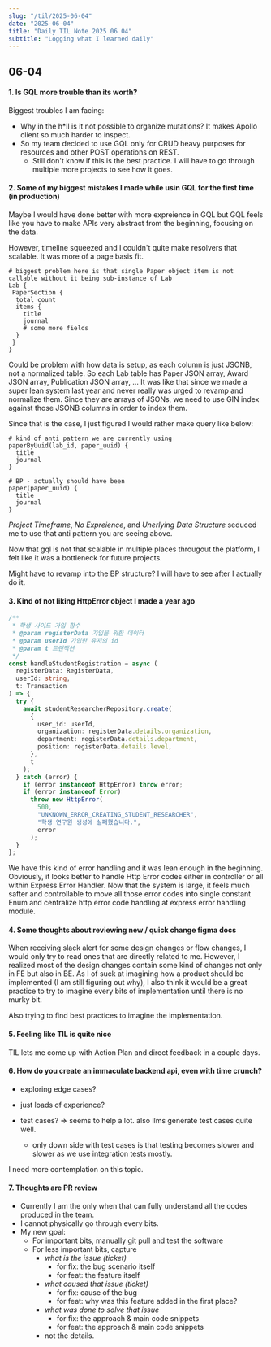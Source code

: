 ```yaml
---
slug: "/til/2025-06-04"
date: "2025-06-04"
title: "Daily TIL Note 2025 06 04"
subtitle: "Logging what I learned daily"
---
```


## 06-04

#### 1. Is GQL more trouble than its worth?

Biggest troubles I am facing:

- Why in the h\*ll is it not possible to organize mutations? It makes Apollo client so much harder to inspect.
- So my team decided to use GQL only for CRUD heavy purposes for resources and other POST operations on REST.
  - Still don't know if this is the best practice. I will have to go through multiple more projects to see how it goes.

#### 2. Some of my biggest mistakes I made while usin GQL for the first time (in production)

Maybe I would have done better with more expreience in GQL but GQL feels like you have to make APIs very abstract
from the beginning, focusing on the data.

However, timeline squeezed and I couldn't quite make resolvers that scalable. It was more of a page basis fit.

```gql
# biggest problem here is that single Paper object item is not callable without it being sub-instance of Lab
Lab {
 PaperSection {
  total_count
  items {
    title
    journal
    # some more fields
  }
 }
}
```

Could be problem with how data is setup, as each column is just JSONB, not a normalized table. So each
Lab table has Paper JSON array, Award JSON array, Publication JSON array, ... It was like that since we made a super lean system last year and never really
was urged to revamp and normalize them. Since they are arrays of JSONs, we need to use GIN index against those JSONB columns in order to index them.

Since that is the case, I just figured I would rather make query like below:

```gql
# kind of anti pattern we are currently using
paperByUuid(lab_id, paper_uuid) {
  title
  journal
}

# BP - actually should have been
paper(paper_uuid) {
  title
  journal
}
```

_Project Timeframe_, _No Expreience_, and _Unerlying Data Structure_ seduced me to use that anti pattern you are seeing above.

Now that gql is not that scalable in multiple places througout the platform, I felt like it was a bottleneck for future projects.

Might have to revamp into the BP structure? I will have to see after I actually do it.

#### 3. Kind of not liking HttpError object I made a year ago

```ts
/**
 * 학생 사이드 가입 함수
 * @param registerData 가입을 위한 데이터
 * @param userId 가입한 유저의 id
 * @param t 트랜잭션
 */
const handleStudentRegistration = async (
  registerData: RegisterData,
  userId: string,
  t: Transaction
) => {
  try {
    await studentResearcherRepository.create(
      {
        user_id: userId,
        organization: registerData.details.organization,
        department: registerData.details.department,
        position: registerData.details.level,
      },
      t
    );
  } catch (error) {
    if (error instanceof HttpError) throw error;
    if (error instanceof Error)
      throw new HttpError(
        500,
        "UNKNOWN_ERROR_CREATING_STUDENT_RESEARCHER",
        "학생 연구원 생성에 실패했습니다.",
        error
      );
  }
};
```

We have this kind of error handling and it was lean enough in the beginning.
Obviously, it looks better to handle Http Error codes either in controller or all within Express Error Handler.
Now that the system is large, it feels much safter and controllable to move all those error codes into single constant Enum and
centralize http error code handling at express error handling module.

#### 4. Some thoughts about reviewing new / quick change figma docs

When receiving slack alert for some design changes or flow changes, I would only try to read ones that are directly related to me.
However, I realized most of the design changes contain some kind of changes not only in FE but also in BE. As I of suck at imagining
how a product should be implemented (I am still figuring out why), I also think it would be a great practice to try to imagine every bits
of implementation until there is no murky bit.

Also trying to find best practices to imagine the implementation.

#### 5. Feeling like TIL is quite nice

TIL lets me come up with Action Plan and direct feedback in a couple days.

#### 6. How do you create an immaculate backend api, even with time crunch?

- exploring edge cases?
- just loads of experience?
- test cases? => seems to help a lot. also llms generate test cases quite well.

  - only down side with test cases is that testing becomes slower and slower as we use integration tests mostly.

I need more contemplation on this topic.

#### 7. Thoughts are PR review

- Currently I am the only when that can fully understand all the codes produced in the team.
- I cannot physically go through every bits.
- My new goal:
  - For important bits, manually git pull and test the software
  - For less important bits, capture
    - _what is the issue (ticket)_
      - for fix: the bug scenario itself
      - for feat: the feature itself
    - _what caused that issue (ticket)_
      - for fix: cause of the bug
      - for feat: why was this feature added in the first place?
    - _what was done to solve that issue_
      - for fix: the approach & main code snippets
      - for feat: the approach & main code snippets
    - not the details.
